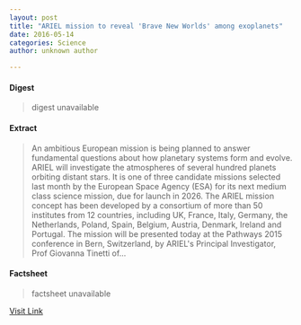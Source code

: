 ```yaml
---
layout: post
title: "ARIEL mission to reveal 'Brave New Worlds' among exoplanets"
date: 2016-05-14
categories: Science
author: unknown author

---
```



#### Digest
>digest unavailable

#### Extract
>An ambitious European mission is being planned to answer fundamental questions about how planetary systems form and evolve. ARIEL will investigate the atmospheres of several hundred planets orbiting distant stars. It is one of three candidate missions selected last month by the European Space Agency (ESA) for its next medium class science mission, due for launch in 2026. The ARIEL mission concept has been developed by a consortium of more than 50 institutes from 12 countries, including UK, France, Italy, Germany, the Netherlands, Poland, Spain, Belgium, Austria, Denmark, Ireland and Portugal. The mission will be presented today at the Pathways 2015 conference in Bern, Switzerland, by ARIEL's Principal Investigator, Prof Giovanna Tinetti of...

#### Factsheet
>factsheet unavailable

[Visit Link](http://phys.org/news/2015-07-ariel-mission-reveal-brave-worlds.html)


